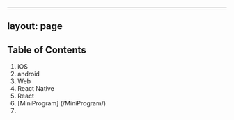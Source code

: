 <!--
 * @Author: Devin Wang
 * @Date: 2019-10-21 11:28:32
 * @LastEditors: Devin Wang
 * @LastEditTime: 2020-03-27 20:58:28
 -->
 
 
 ---
layout: page
---

## Table of Contents


1. iOS
2. android
3. Web
4. React Native
5. React
6. [MiniProgram] (/MiniProgram/)
7. 
